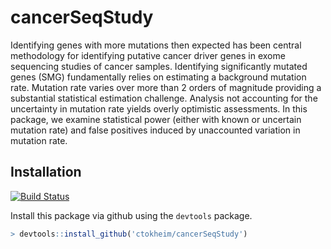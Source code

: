 # cancerSeqStudy

Identifying genes with more mutations then expected has been central methodology for identifying putative cancer driver genes in exome sequencing studies of cancer samples. Identifying significantly mutated genes (SMG) fundamentally relies on estimating a background mutation rate. Mutation rate varies over more than 2 orders of magnitude providing a substantial statistical estimation challenge. Analysis not accounting for the uncertainty in mutation rate yields overly optimistic assessments. In this package, we examine statistical power (either with known or uncertain mutation rate) and false positives induced by unaccounted variation in mutation rate.

## Installation

[![Build Status](https://travis-ci.com/ctokheim/cancerSeqStudy.svg?token=KhnctpTdxNuuZ9Z1kcsg&branch=master)](https://travis-ci.com/ctokheim/cancerSeqStudy)

Install this package via github using the `devtools` package.

```R
> devtools::install_github('ctokheim/cancerSeqStudy')
```
